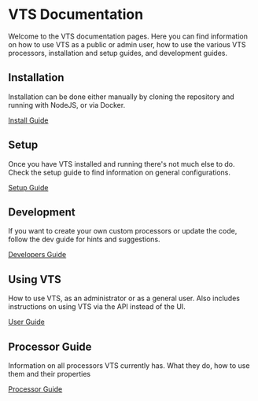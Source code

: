# VTS Documentation

Welcome to the VTS documentation pages. Here you can find information on how to use VTS as a public or admin user, how to use the various VTS processors, installation and setup guides, and development guides.

## Installation

Installation can be done either manually by cloning the repository and running with NodeJS, or via Docker.

[Install Guide](install.md)

## Setup

Once you have VTS installed and running there's not much else to do. Check the setup guide to find information on general configurations.

[Setup Guide](setup.md)

## Development

If you want to create your own custom processors or update the code, follow the dev guide for hints and suggestions.

[Developers Guide](devguide.md)

## Using VTS

How to use VTS, as an administrator or as a general user. Also includes instructions on using VTS via the API instead of the UI.

[User Guide](userguide.md)

## Processor Guide

Information on all processors VTS currently has. What they do, how to use them and their properties

[Processor Guide](processors.md)